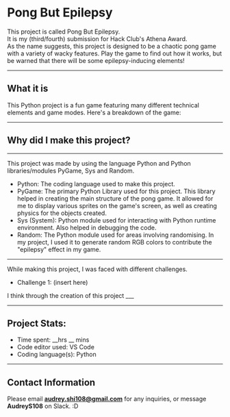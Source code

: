 # Pong But Epilepsy

This project is called Pong But Epilepsy.   
It is my (third/fourth) submission for Hack Club's Athena Award.   
As the name suggests, this project is designed to be a chaotic pong game with a variety of wacky features. 
Play the game to find out how it works, but be warned that there will be some epilepsy-inducing elements!  
__________________________________________________________
What it is
-
This Python project is a fun game featuring many different technical elements and game modes. Here's a breakdown of the game:
__________________________________________________________
Why did I make this project?
-
__________________________________________________________
This project was made by using the language Python and Python libraries/modules PyGame, Sys and Random.
* Python: The coding language used to make this project.   
* PyGame: The primary Python Library used for this project. This library helped in creating the main structure of the pong game. It allowed for me to display various sprites on the game's screen, as well as creating physics for the objects created.  
* Sys (System): Python module used for interacting with Python runtime environment. Also helped in debugging the code.
* Random: The Python module used for areas involving randomising. In my project, I used it to generate random RGB colors to contribute the "epilepsy" effect in my game.
__________________________________________________________
While making this project, I was faced with different challenges.   
* Challenge 1: (insert here)

I think through the creation of this project ___
__________________________________________________________
Project Stats:
-
* Time spent: __hrs __ mins
* Code editor used: VS Code
* Coding language(s): Python
__________________________________________________________
Contact Information
-
Please email **audrey.shi108@gmail.com** for any inquiries, or message **AudreyS108** on Slack. :D
